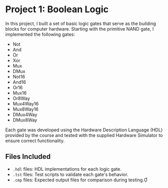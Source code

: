 # Project 1: Boolean Logic


In this project, I built a set of basic logic gates that serve as the building blocks for computer hardware. Starting with the primitive NAND gate, I implemented the following gates:

- Not
- And
- Or
- Xor
- Mux
- DMux
- Not16
- And16
- Or16
- Mux16
- Or8Way
- Mux4Way16
- Mux8Way16
- DMux4Way
- DMux8Way

Each gate was developed using the Hardware Description Language (HDL) provided by the course and tested with the supplied Hardware Simulator to ensure correct functionality.

## Files Included

- `.hdl` files: HDL implementations for each logic gate.
- `.tst` files: Test scripts to validate each gate's behavior.
- `.cmp` files: Expected output files for comparison during testing.

